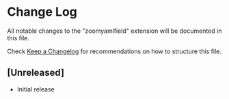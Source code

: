 # Change Log

All notable changes to the "zoomyamlfield" extension will be documented in this file.

Check [Keep a Changelog](http://keepachangelog.com/) for recommendations on how to structure this file.

## [Unreleased]

- Initial release